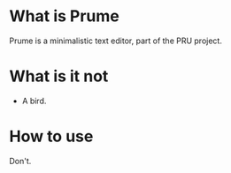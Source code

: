 # What is Prume
Prume is a minimalistic text editor, part of the PRU project.

# What is it not
- A bird.

# How to use
Don't.
